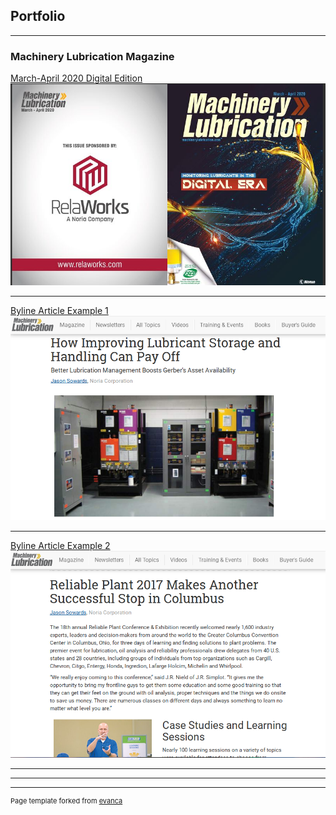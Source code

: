 ## Portfolio

---

### Machinery Lubrication Magazine 

[March-April 2020 Digital Edition](https://www.e-digitaleditions.com/i/1222953-machinery-lubrication-march-april-2020)
<img src="images/Screenshot 2020-03-26 at 1.27.00 PM.png?raw=true"/>

---
[Byline Article Example 1](https://www.machinerylubrication.com/Read/30769/lubricant-storage-handling)
<img src="images/Screenshot 2020-03-26 at 1.39.41 PM.png?raw=true"/>

---
[Byline Article Example 2](https://www.machinerylubrication.com/Read/30831/reliable-plant-2017)
<img src="images/Screenshot 2020-03-26 at 1.38.26 PM.png?raw=true"/>

---


---




---
<p style="font-size:11px">Page template forked from <a href="https://github.com/evanca/quick-portfolio">evanca</a></p>
<!-- Remove above link if you don't want to attibute -->
